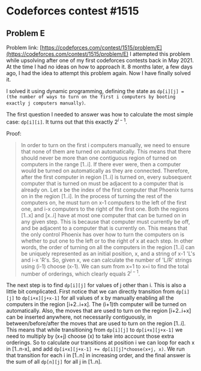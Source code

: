 # Codeforces contest #1515

## Problem E
Problem link: [https://codeforces.com/contest/1515/problem/E](https://codeforces.com/contest/1515/problem/E)
I attempted this problem while upsolving after one of my first codeforces contests back in May 2021.
At the time I had no ideas on how to approach it.
8 months later, a few days ago, I had the idea to attempt this problem again. 
Now I have finally solved it.

I solved it using dynamic programming, defining the state as `dp[i][j] = (the number of ways to turn on the first i computers by booting exactly j computers manually)`.

The first question I needed to answer was how to calculate the most simple case: `dp[i][i]`. It turns out that this exactly $2^{i-1}$.

Proof:

> In order to turn on the first i computers manually, we need to ensure that none of them are turned on automatically. This means that there should never be more than one contiguous region of turned on computers in the range [1..i]. If there ever were, then a computer would be turned on automatically as they are connected. Therefore, after the first computer in region [1..i] is turned on, every subsequent computer that is turned on must be adjacent to a computer that is already on. Let x be the index of the first computer that Phoenix turns on in the region [1..i]. In the process of turning the rest of the computers on, he must turn on x-1 computers to the left of the first one, and i-x computers to the right of the first one. Both the regions [1..x] and [x..i] have at most one computer that can be turned on in any given step. This is because that computer must currently be off, and be adjacent to a computer that is currently on. This means that the only control Phoenix has over how to turn the computers on is whether to put one to the left or to the right of x at each step. In other words, the order of turning on all the computers in the region [1..i] can be uniquely represented as an initial position, x, and a string of x-1 'L's and i-x 'R's. So, given x, we can calculate the number of 'L/R' strings using (i-1) choose (x-1). We can sum from x=1 to x=i to find the total number of orderings, which clearly equals $2^{i-1}$. 

The next step is to find `dp[i][j]` for values of j other than i. This is also a little bit complicated. First notice that we can directly transition from `dp[i][j]` to `dp[i+x][j+x-1]` for all values of x by manually enabling all the computers in the region [i+2..i+x]. The (i+1)th computer will be turned on automatically. Also, the moves that are used to turn on the region [i+2..i+x] can be inserted anywhere, not necessarily contiguously, in between/before/after the moves that are used to turn on the region [1..i]. This means that while transitioning from `dp[i][j]` to `dp[i+x][j+x-1]` we need to multiply by (x+j) choose (x) to take into account those extra orderings. So to calculate our transitions at position i we can loop for each x in [1..n-x], and add `dp[i+x][j+x-1] += dp[i][j]*choose(x+j, x)`. We run that transition for each i in [1..n] in increasing order, and the final answer is the sum of all `dp[n][j]` for all j in [1..n].
